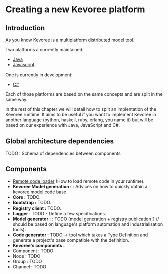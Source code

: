 # Creating a new Kevoree platform
## Introduction
As you know Kevoree is a multiplatform distributed model tool.

Two platforms a currently maintained:
 * [Java](https://github.com/dukeboard/kevoree)
 * [Javascript](https://github.com/kevoree/kevoree-js)

One is currently in development:
 * [C#](https://github.com/kevoree/kevoree-dotnet)

Each of those platforms are based on the same concepts and are split in the same way.

In the rest of this chapter we will detail how to split an implentation of the Kevoree runtime. It aims to be useful if you want to implement Kevoree in another language (python, haskell, ruby, erlang, you name it) but will be based on our experience with Java, JavaScript and C#.

## Global architecture dependencies
TODO : Schema of dependencies between components

## Components
 * [Remote code loader](remote_code_loader.md) (How to load remote code in your runtime).
 * **Kevoree Model generation :** : Advices on how to quickly obtain a kevoree model code base
 * **Core :** TODO.
 * **Bootstrap :** TODO.
 * **Registry client :** TODO.
 * **Logger** : TODO - Define a few specifications.
 * **Model generator :** : TODO (model generation + registry publication ? // should be based on language's platform automation and industrialisation tools).
 * **Code generator :** TODO -> tool which takes a Type Definition and generate a project's base compatible with the definition.
 * **Kevoree's components :**
  * Component : TODO
  * Node : TODO
  * Group : TODO
  * Channel : TODO
